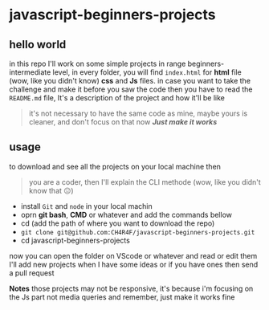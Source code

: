 # javascript-beginners-projects
## hello world
in this repo I'll work on some simple projects in range beginners-intermediate level, in every folder, you will find `index.html` for **html** file (wow, like you didn't know) **css** and **Js** files. in case you want to take the challenge and make it before you saw the code then you have to read the `README.md` file, It's a description of the project and how it'll be like
>it's not necessary to have the same code as mine, maybe yours is cleaner, and don't focus on that now ***Just make it works***

## usage
to download and see all the projects on your local machine then
>you are a coder, then I'll explain the CLI methode (wow, like you didn't know that 😑)

* install `Git` and `node` in your local machin
* oprn **git bash**, **CMD** or whatever and add the commands bellow
* cd (add the path of where you want to download the repo)
* `git clone git@github.com:CH4R4F/javascript-beginners-projects.git`
* cd javascript-beginners-projects

now you can open the folder on VScode or whatever and read or edit them
I'll add new projects when I have some ideas or if you have ones then send a pull request

**Notes**
those projects may not be responsive, it's because i'm focusing on the Js part not media queries
and remember, just make it works fine

